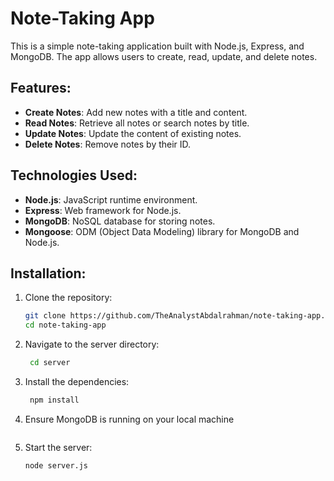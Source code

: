 # Note-Taking App

This is a simple note-taking application built with Node.js, Express, and MongoDB. The app allows users to create, read, update, and delete notes.

## Features:
- **Create Notes**: Add new notes with a title and content.
- **Read Notes**: Retrieve all notes or search notes by title.
- **Update Notes**: Update the content of existing notes.
- **Delete Notes**: Remove notes by their ID.

## Technologies Used:
- **Node.js**: JavaScript runtime environment.
- **Express**: Web framework for Node.js.
- **MongoDB**: NoSQL database for storing notes.
- **Mongoose**: ODM (Object Data Modeling) library for MongoDB and Node.js.

## Installation:
1. Clone the repository:
   ```sh
   git clone https://github.com/TheAnalystAbdalrahman/note-taking-app.git
   cd note-taking-app
2. Navigate to the server directory:
   ```sh
    cd server
3. Install the dependencies:
   ```sh
    npm install
4. Ensure MongoDB is running on your local machine
   ```sh
5. Start the server:
   ```sh
   node server.js





